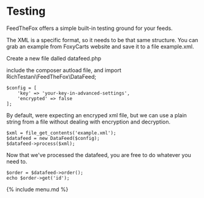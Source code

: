 # Testing

FeedTheFox offers a simple built-in testing ground for your feeds.

The XML is a specific format, so it needs to be that same structure. You can grab
an example from FoxyCarts website and save it to a file example.xml.

Create a new file dalled datafeed.php

include the composer autload file, and import RichTestani\FeedTheFox\DataFeed;

```
$config = [
    'key' => 'your-key-in-advanced-settings',
    'encrypted' => false
];
```
By default, were expecting an encryped xml file, but we can use a plain string from a file without dealing with
encryption and decryption.

```
$xml = file_get_contents('example.xml');
$datafeed = new DataFeed($config);
$datafeed->process($xml);
```

Now that we've processed the datafeed, you are free to do whatever you need to.

```
$order = $datafeed->order();
echo $order->get('id');
```


{% include menu.md %}
